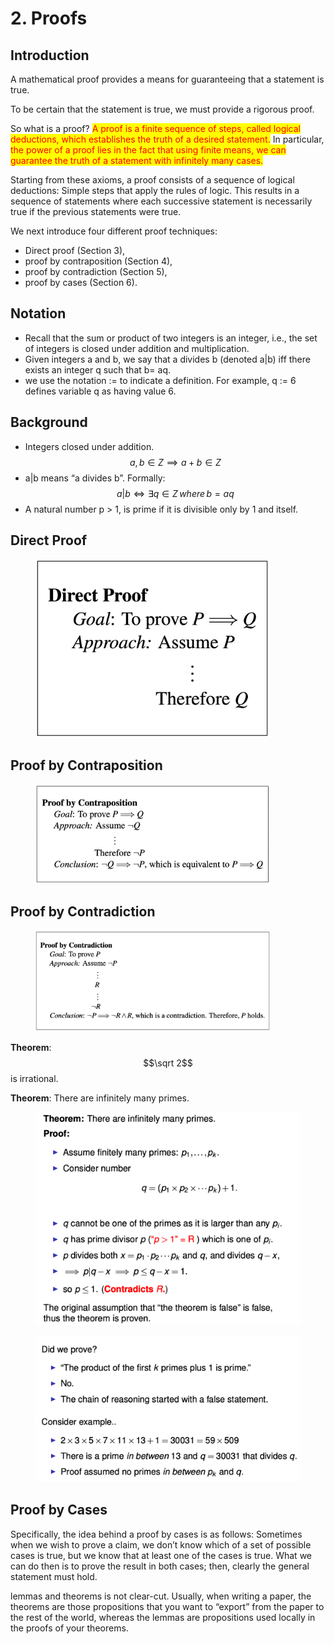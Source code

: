 # 2. Proofs

## Introduction

A mathematical proof provides a means for guaranteeing that a statement is true.

To be certain that the statement is true, we must provide a rigorous proof.

So what is a proof? <mark style="color:red;">A proof is a finite sequence of steps, called logical deductions, which establishes the truth of a desired statement.</mark> In particular, <mark style="color:red;">the power of a proof lies in the fact that using finite means, we can guarantee the truth of a statement with infinitely many cases.</mark>

Starting from these axioms, a proof consists of a sequence of logical deductions: Simple steps that apply the rules of logic. This results in a sequence of statements where each successive statement is necessarily true if the previous statements were true.&#x20;

We next introduce four different proof techniques:&#x20;

* Direct proof (Section 3),&#x20;
* proof by contraposition (Section 4),&#x20;
* proof by contradiction (Section 5),&#x20;
* proof by cases (Section 6).&#x20;

## Notation

* Recall that the sum or product of two integers is an integer, i.e., the set of integers is closed under addition and multiplication.&#x20;
* Given integers a and b, we say that a divides b (denoted a|b) iff there exists an integer q such that b= aq.
* we use the notation := to indicate a definition. For example, q := 6 defines variable q as having value 6.

## Background

* Integers closed under addition. $$a,b \in Z  \implies a+b \in Z$$
* a|b means “a divides b”. Formally: $$a|b \iff  \exists  q \in Z \, where \, b = aq$$
* A natural number p > 1, is prime if it is divisible only by 1 and itself.

## Direct Proof

<figure><img src=".gitbook/assets/image (6).png" alt="" width="375"><figcaption></figcaption></figure>

## Proof by Contraposition

<div data-full-width="false"><figure><img src=".gitbook/assets/image (7).png" alt="" width="375"><figcaption></figcaption></figure></div>

## Proof by Contradiction

<figure><img src=".gitbook/assets/image (8).png" alt="" width="375"><figcaption></figcaption></figure>

**Theorem**: $$\sqrt 2$$ is irrational.

**Theorem**: There are infinitely many primes.

<figure><img src=".gitbook/assets/image (9).png" alt=""><figcaption></figcaption></figure>

<figure><img src=".gitbook/assets/image (10).png" alt=""><figcaption></figcaption></figure>

## Proof by Cases

Specifically, the idea behind a proof by cases is as follows: Sometimes when we wish to prove a claim, we don’t know which of a set of possible cases is true, but we know that at least one of the cases is true. What we can do then is to prove the result in both cases; then, clearly the general statement must hold.



&#x20;lemmas and theorems is not clear-cut. Usually, when writing a paper, the theorems are those propositions that you want to “export” from the paper to the rest of the world, whereas the lemmas are propositions used locally in the proofs of your theorems.










